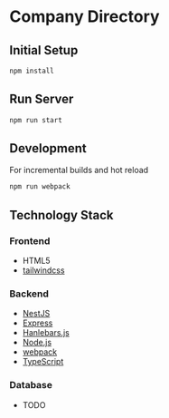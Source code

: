 # Company Directory

## Initial Setup

```bash
npm install
```

## Run Server

```bash
npm run start
```

## Development

For incremental builds and hot reload

```bash
npm run webpack
```

## Technology Stack

### Frontend

* HTML5
* [tailwindcss](https://tailwindcss.com/)

### Backend

* [NestJS](https://nestjs.com/)
* [Express](https://expressjs.com/)
* [Hanlebars.js](https://handlebarsjs.com/)
* [Node.js](https://nodejs.org/)
* [webpack](https://webpack.js.org/)
* [TypeScript](https://www.typescriptlang.org/)

### Database

* TODO